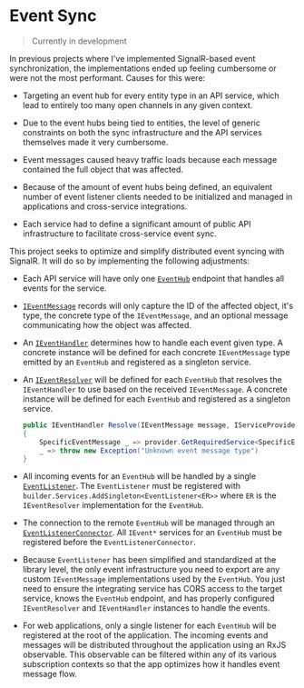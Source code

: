 # Event Sync

> Currently in development

In previous projects where I've implemented SignalR-based event synchronization, the implementations ended up feeling cumbersome or were not the most performant. Causes for this were:

* Targeting an event hub for every entity type in an API service, which lead to entirely too many open channels in any given context.

* Due to the event hubs being tied to entities, the level of generic constraints on both the sync infrastructure and the API services themselves made it very cumbersome.

* Event messages caused heavy traffic loads because each message contained the full object that was affected.

* Because of the amount of event hubs being defined, an equivalent number of event listener clients needed to be initialized and managed in applications and cross-service integrations.

* Each service had to define a significant amount of public API infrastructure to facilitate cross-service event sync.

This project seeks to optimize and simplify distributed event syncing with SignalR. It will do so by implementing the following adjustments:

* Each API service will have only one [`EventHub`](./libraries/EventSync/Server/EventHub.cs) endpoint that handles all events for the service.

* [`IEventMessage`](./libraries/EventSync/IEventMessage.cs) records will only capture the ID of the affected object, it's type, the concrete type of the `IEventMessage`, and an optional message communicating how the object was affected.

* An [`IEventHandler`](./libraries/EventSync/Client/IEventHandler.cs) determines how to handle each event given type. A concrete instance will be defined for each concrete `IEventMessage` type emitted by an `EventHub` and registered as a singleton service.

* An [`IEventResolver`](./libraries/EventSync/Client/IEventResolver.cs) will be defined for each `EventHub` that resolves the `IEventHandler` to use based on the received `IEventMessage`. A concrete instance will be defined for each `EventHub` and registered as a singleton service.

    ```cs
    public IEventHandler Resolve(IEventMessage message, IServiceProvider provider) => message switch
    {
        SpecificEventMessage _ => provider.GetRequiredService<SpecificEventHandler>(),
        _ => throw new Exception("Unknown event message type")
    }
    ```

* All incoming events for an `EventHub` will be handled by a single [`EventListener`](./libraries/EventSync/Client/EventListener.cs). The `EventListener` must be registered with `builder.Services.AddSingleton<EventListener<ER>>` where `ER` is the `IEventResolver` implementation for the `EventHub`.

* The connection to the remote `EventHub` will be managed through an [`EventListenerConnector`](./libraries/EventSync/Client/EventListenerConnector.cs). All `IEvent*` services for an `EventHub` must be registered before the `EventListenerConnector`.

* Because `EventListener` has been simplified and standardized at the library level, the only event infrastructure you need to export are any custom `IEventMessage` implementations used by the `EventHub`. You just need to ensure the integrating service has CORS access to the target service, knows the `EventHub` endpoint, and has properly configured `IEventResolver` and `IEventHandler` instances to handle the events.

* For web applications, only a single listener for each `EventHub` will be registered at the root of the application. The incoming events and messages will be distributed throughout the application using an RxJS observable. This observable can be filtered within any of its various subscription contexts so that the app optimizes how it handles event message flow.